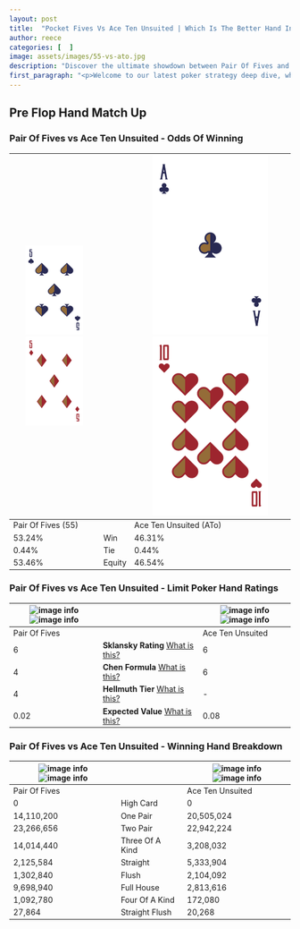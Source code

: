 ```yaml
---
layout: post
title:  "Pocket Fives Vs Ace Ten Unsuited | Which Is The Better Hand In Poker? A Complete Guide"
author: reece
categories: [  ]
image: assets/images/55-vs-ato.jpg
description: "Discover the ultimate showdown between Pair Of Fives and Ace Ten Unsuited in poker! Uncover the odds, strategies, and scenarios where one hand triumphs over the other. Get ready to up your poker game with this thrilling analysis."
first_paragraph: "<p>Welcome to our latest poker strategy deep dive, where we're pitting two distinct hands against each other in a high-stakes showdown: Pair Of Fives vs Ace Ten Unsuited.</p><p>In the dynamic world of poker, every decision counts, and knowing which hand holds the upper hand is key to your success at the table.</p><p>In this article, we'll dissect these two hands, explore the scenarios where one dominates the other, and equip you with the knowledge to make strategic choices that can tip the odds in your favor.</p><p>Get ready to unravel the intriguing dynamics of these poker hands and elevate your game to new heights.</p>"
---
```




[comment]: # (sp0)

## Pre Flop Hand Match Up

<div class="table hand-ratings" markdown="1"> 



### Pair Of Fives vs Ace Ten Unsuited - Odds Of Winning


    
| ![image info](assets/images/hand1/5.png) ![image info](assets/images/hand1/5o.png) |  | ![image info](assets/images/hand2/A.png) ![image info](assets/images/hand2/To.png) |
| -------- | -------- | -------- |
| Pair Of Fives (55) |  | Ace Ten Unsuited (ATo) |
| 53.24% | Win | 46.31% |
| 0.44% | Tie | 0.44% |
| 53.46% | Equity | 46.54% |




[comment]: # (sp1)



### Pair Of Fives vs Ace Ten Unsuited - Limit Poker Hand Ratings


    
| ![image info](https://www.riverpairs.com/assets/images/hand1/5.png) ![image info](https://www.riverpairs.com/assets/images/hand1/5o.png) |  | ![image info](https://www.riverpairs.com/assets/images/hand2/A.png) ![image info](https://www.riverpairs.com/assets/images/hand2/To.png) |
| -------- | -------- | -------- |
| Pair Of Fives |  | Ace Ten Unsuited |
| 6 | **Sklansky Rating** [What is this?](/sklansky-rating-explained) | 6 |
| 4 | **Chen Formula** [What is this?](/chen-formula-explained) | 6 |
| 4 | **Hellmuth Tier** [What is this?](/Hellmuth-tier-explained) | - |
| 0.02 | **Expected Value** [What is this?](/expected-value-explained) | 0.08 |




[comment]: # (sp2)



### Pair Of Fives vs Ace Ten Unsuited - Winning Hand Breakdown


    
| ![image info](https://www.riverpairs.com/assets/images/hand1/5.png) ![image info](https://www.riverpairs.com/assets/images/hand1/5o.png) |  | ![image info](https://www.riverpairs.com/assets/images/hand2/A.png) ![image info](https://www.riverpairs.com/assets/images/hand2/To.png) |
| -------- | -------- | -------- |
| Pair Of Fives |  | Ace Ten Unsuited |
| 0 | High Card | 0 |
| 14,110,200 | One Pair | 20,505,024 |
| 23,266,656 | Two Pair | 22,942,224 |
| 14,014,440 | Three Of A Kind | 3,208,032 |
| 2,125,584 | Straight | 5,333,904 |
| 1,302,840 | Flush | 2,104,092 |
| 9,698,940 | Full House | 2,813,616 |
| 1,092,780 | Four Of A Kind | 172,080 |
| 27,864 | Straight Flush | 20,268 |




[comment]: # (sp3)



</div>

[comment]: # (sp4)



[comment]: # (sp5)

